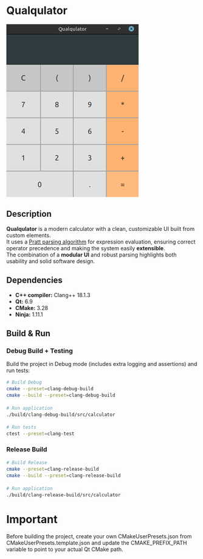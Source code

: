 # Qualqulator

![Screenshot](assets/background.png)

## Description

**Qualqulator** is a modern calculator with a clean, customizable UI built from custom elements.  
It uses a [Pratt parsing algorithm](https://en.wikipedia.org/wiki/Operator-precedence_parser#Pratt_parsing) for expression evaluation, ensuring correct operator precedence and making the system easily **extensible**.  
The combination of a **modular UI** and robust parsing highlights both usability and solid software design.

## Dependencies

- **C++ compiler:** Clang++ 18.1.3  
- **Qt:** 6.9  
- **CMake:** 3.28  
- **Ninja:** 1.11.1

## Build & Run

### Debug Build + Testing
Build the project in Debug mode (includes extra logging and assertions) and run tests:

```sh
# Build Debug
cmake --preset=clang-debug-build
cmake --build --preset=clang-debug-build

# Run application
./build/clang-debug-build/src/calculator

# Run tests
ctest --preset=clang-test
```

### Release Build
```sh
# Build Release
cmake --preset=clang-release-build
cmake --build --preset=clang-release-build

# Run application
./build/clang-release-build/src/calculator
```

# Important

Before building the project, create your own CMakeUserPresets.json from CMakeUserPresets.template.json and update the CMAKE_PREFIX_PATH variable to point to your actual Qt CMake path.